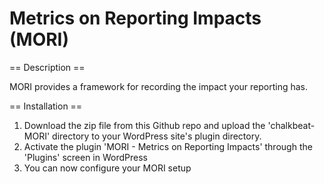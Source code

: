 # Metrics on Reporting Impacts (MORI)

== Description ==

MORI provides a framework for recording the impact your reporting has.

== Installation ==

1. Download the zip file from this Github repo and upload the 'chalkbeat-MORI' directory to your WordPress site's plugin directory.
2. Activate the plugin 'MORI - Metrics on Reporting Impacts' through the 'Plugins' screen in WordPress
3. You can now configure your MORI setup 
